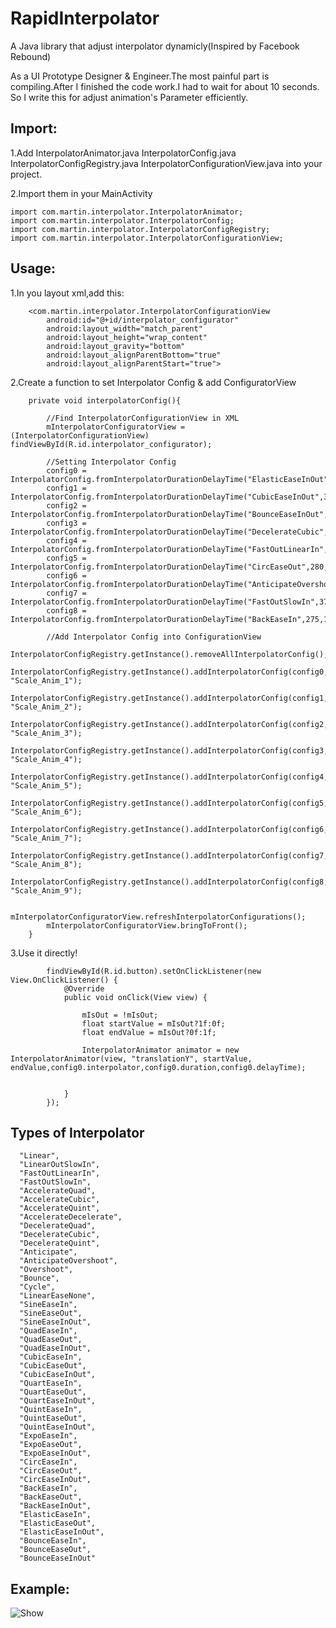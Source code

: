 # RapidInterpolator
A Java library that adjust interpolator dynamicly(Inspired by Facebook Rebound)

As a UI Prototype Designer & Engineer.The most painful part is compiling.After I finished the code work.I had to wait for about 10 seconds. So I write this for adjust animation's Parameter efficiently.


## Import:
1.Add InterpolatorAnimator.java
    InterpolatorConfig.java
    InterpolatorConfigRegistry.java
    InterpolatorConfigurationView.java into your project.
    
2.Import them in your MainActivity
```
import com.martin.interpolator.InterpolatorAnimator;
import com.martin.interpolator.InterpolatorConfig;
import com.martin.interpolator.InterpolatorConfigRegistry;
import com.martin.interpolator.InterpolatorConfigurationView;
```

## Usage:
1.In you layout xml,add this:
```
    <com.martin.interpolator.InterpolatorConfigurationView
        android:id="@+id/interpolator_configurator"
        android:layout_width="match_parent"
        android:layout_height="wrap_content"
        android:layout_gravity="bottom"
        android:layout_alignParentBottom="true"
        android:layout_alignParentStart="true">
```
2.Create a function to set Interpolator Config & add ConfiguratorView

```
    private void interpolatorConfig(){

        //Find InterpolatorConfigurationView in XML
        mInterpolatorConfiguratorView = (InterpolatorConfigurationView) findViewById(R.id.interpolator_configurator);

        //Setting Interpolator Config
        config0 = InterpolatorConfig.fromInterpolatorDurationDelayTime("ElasticEaseInOut",200,100);
        config1 = InterpolatorConfig.fromInterpolatorDurationDelayTime("CubicEaseInOut",300,150);
        config2 = InterpolatorConfig.fromInterpolatorDurationDelayTime("BounceEaseInOut",420,20);
        config3 = InterpolatorConfig.fromInterpolatorDurationDelayTime("DecelerateCubic",230,120);
        config4 = InterpolatorConfig.fromInterpolatorDurationDelayTime("FastOutLinearIn",320,40);
        config5 = InterpolatorConfig.fromInterpolatorDurationDelayTime("CircEaseOut",280,80);
        config6 = InterpolatorConfig.fromInterpolatorDurationDelayTime("AnticipateOvershoot",250,50);
        config7 = InterpolatorConfig.fromInterpolatorDurationDelayTime("FastOutSlowIn",375,200);
        config8 = InterpolatorConfig.fromInterpolatorDurationDelayTime("BackEaseIn",275,150);

        //Add Interpolator Config into ConfigurationView
        InterpolatorConfigRegistry.getInstance().removeAllInterpolatorConfig();
        InterpolatorConfigRegistry.getInstance().addInterpolatorConfig(config0, "Scale_Anim_1");
        InterpolatorConfigRegistry.getInstance().addInterpolatorConfig(config1, "Scale_Anim_2");
        InterpolatorConfigRegistry.getInstance().addInterpolatorConfig(config2, "Scale_Anim_3");
        InterpolatorConfigRegistry.getInstance().addInterpolatorConfig(config3, "Scale_Anim_4");
        InterpolatorConfigRegistry.getInstance().addInterpolatorConfig(config4, "Scale_Anim_5");
        InterpolatorConfigRegistry.getInstance().addInterpolatorConfig(config5, "Scale_Anim_6");
        InterpolatorConfigRegistry.getInstance().addInterpolatorConfig(config6, "Scale_Anim_7");
        InterpolatorConfigRegistry.getInstance().addInterpolatorConfig(config7, "Scale_Anim_8");
        InterpolatorConfigRegistry.getInstance().addInterpolatorConfig(config8, "Scale_Anim_9");

        mInterpolatorConfiguratorView.refreshInterpolatorConfigurations();
        mInterpolatorConfiguratorView.bringToFront();
    }
```

3.Use it directly!
```
        findViewById(R.id.button).setOnClickListener(new View.OnClickListener() {
            @Override
            public void onClick(View view) {

                mIsOut = !mIsOut;
                float startValue = mIsOut?1f:0f;
                float endValue = mIsOut?0f:1f;

                InterpolatorAnimator animator = new InterpolatorAnimator(view, "translationY", startValue, endValue,config0.interpolator,config0.duration,config0.delayTime);


            }
        });
```

## Types of Interpolator
```
  "Linear",
  "LinearOutSlowIn",
  "FastOutLinearIn",
  "FastOutSlowIn",
  "AccelerateQuad",
  "AccelerateCubic",
  "AccelerateQuint",
  "AccelerateDecelerate",
  "DecelerateQuad",
  "DecelerateCubic",
  "DecelerateQuint",
  "Anticipate",
  "AnticipateOvershoot",
  "Overshoot",
  "Bounce",
  "Cycle",
  "LinearEaseNone",
  "SineEaseIn",
  "SineEaseOut",
  "SineEaseInOut",
  "QuadEaseIn",
  "QuadEaseOut",
  "QuadEaseInOut",
  "CubicEaseIn",
  "CubicEaseOut",
  "CubicEaseInOut",
  "QuartEaseIn",
  "QuartEaseOut",
  "QuartEaseInOut",
  "QuintEaseIn",
  "QuintEaseOut",
  "QuintEaseInOut",
  "ExpoEaseIn",
  "ExpoEaseOut",
  "ExpoEaseInOut",
  "CircEaseIn",
  "CircEaseOut",
  "CircEaseInOut",
  "BackEaseIn",
  "BackEaseOut",
  "BackEaseInOut",
  "ElasticEaseIn",
  "ElasticEaseOut",
  "ElasticEaseInOut",
  "BounceEaseIn",
  "BounceEaseOut",
  "BounceEaseInOut"
```




## Example:
![Show](https://github.com/MartinRGB/RapidInterpolator/blob/master/example.gif?raw=true)

